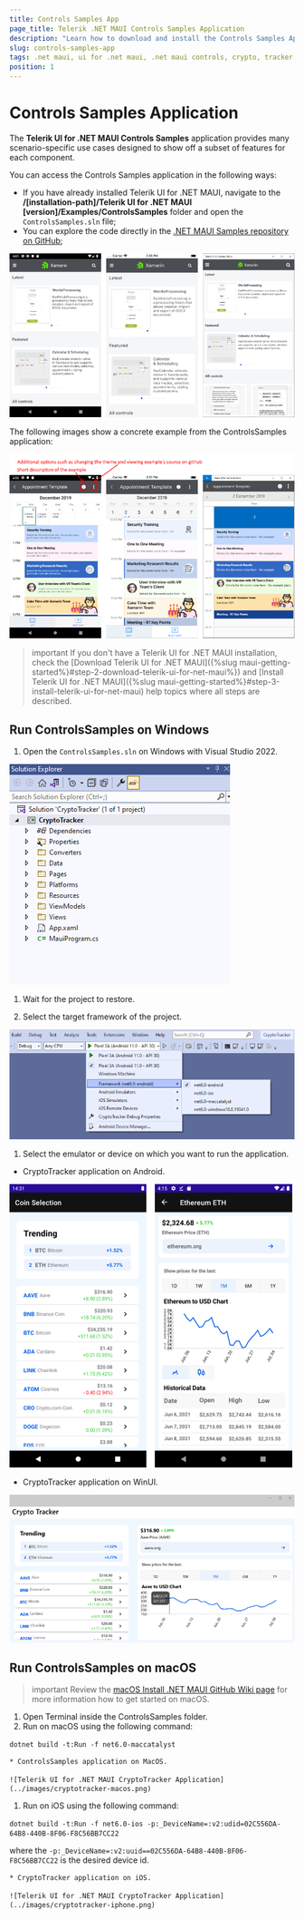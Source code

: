 ```yaml
---
title: Controls Samples App
page_title: Telerik .NET MAUI Controls Samples Application
description: "Learn how to download and install the Controls Samples App and check out the Telerik UI for .NET MAUI controls library."
slug: controls-samples-app
tags: .net maui, ui for .net maui, .net maui controls, crypto, tracker, application
position: 1
---
```


# Controls Samples Application

The **Telerik UI for .NET MAUI Controls Samples** application provides many scenario-specific use cases designed to show off a subset of features for each component.

You can access the Controls Samples application in the following ways:

* If you have already installed Telerik UI for .NET MAUI, navigate to the **/[installation-path]/Telerik UI for .NET MAUI [version]/Examples/ControlsSamples** folder and open the `ControlsSamples.sln` file;
* You can explore the code directly in the [.NET MAUI Samples repository on GitHub](https://github.com/telerik/maui-samples/tree/main/Samples);

![](images/samplesapplication_0.png)

The following images show a concrete example from the ControlsSamples application:

![](images/samplesapplication_1.png)

>important If you don't have a Telerik UI for .NET MAUI installation, check the [Download Telerik UI for .NET MAUI]({%slug maui-getting-started%}#step-2-download-telerik-ui-for-net-maui%}) and [Install Telerik UI for .NET MAUI]({%slug maui-getting-started%}#step-3-install-telerik-ui-for-net-maui) help topics where all steps are described. 

## Run ControlsSamples on Windows

1. Open the `ControlsSamples.sln` on Windows with Visual Studio 2022.

  ![Telerik UI .NET MAUI CryptoTracker App VS](../images/cryptotracker-structure.png)

1. Wait for the project to restore.

1. Select the target framework of the project.

  ![Telerik UI .NET MAUI CryptoTracker App](../images/crypto-tracker-visual-studio.png)

1. Select the emulator or device on which you want to run the application.
	
 * CryptoTracker application on Android.

  ![Telerik UI for .NET MAUI CryptoTracker Application](../images/cryptotracker-android.png)
	
 * CryptoTracker application on WinUI.

  ![Telerik UI for .NET MAUI CryptoTracker Application](../images/cryptotracker-winui.png)

## Run ControlsSamples on macOS

>important Review the [macOS Install .NET MAUI GitHub Wiki page](https://github.com/dotnet/maui/wiki/macOS-Install) for more information how to get started on macOS. 

1. Open Terminal inside the ControlsSamples folder.
1. Run on macOS using the following command:

 `dotnet build -t:Run -f net6.0-maccatalyst`
 
	* ControlsSamples application on MacOS.
	
	![Telerik UI for .NET MAUI CryptoTracker Application](../images/cryptotracker-macos.png)

1. Run on iOS using the following command:

 `dotnet build -t:Run -f net6.0-ios -p:_DeviceName=:v2:udid=02C556DA-64B8-440B-8F06-F8C56BB7CC22`
 
 where the `-p:_DeviceName=:v2:uuid==02C556DA-64B8-440B-8F06-F8C56BB7CC22` is the desired device id.

	* CryptoTracker application on iOS.

	![Telerik UI for .NET MAUI CryptoTracker Application](../images/cryptotracker-iphone.png)

